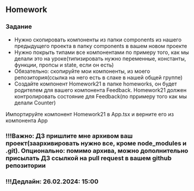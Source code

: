 ## Homework

### Задание

- Нужно скопировать компоненты из папки components из нашего предыдущего проекта в папку components в вашем новом проекте
- Нужно покрыть типами все компонентами по примеру того, как мы делали это на уроке(типизировать нужно переменные, константы, функции, пропсы и state, если он есть)
- Обязательно: скопируйте мои компоненты, из моего репозитория(ссылка на него есть в слаке в нашей общей группе)
- Создайте компонент Homework21 в папке homeworks, он будет родителем для вашего компонента Feedback. Homework21 должен контролировать состояние для Feedback(по прримеру того как мы делали Counter)

Импортируйте компонент Homework21 в App.tsx и верните его из компонента App

### !!!Важно: ДЗ пришлите мне архивом ваш проект(заархивировать нужно все, кроме node_modules и .git). Опционально: помимо архива, можно дополнительно присылать ДЗ ссылкой на pull request в вашем github репозитории

### !!!Дедлайн: 26.02.2024: 15:00

